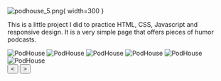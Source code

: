 
![podhouse_5.png](/assets/podhouse_5.png){ width=300 }

This is a little project I did to practice HTML, CSS, Javascript and responsive design. It is a very simple page that
offers pieces of humor podcasts.

  <div class="carousel-container">
        <div class="carousel-slides">
        <img class="carousel-slide" src="/assets/ph_1.png" alt="PodHouse">
        <img class="carousel-slide" src="/assets/ph_2.png" alt="PodHouse">
        <img class="carousel-slide" src="/assets/ph_3.png" alt="PodHouse">
        <img class="carousel-slide" src="/assets/ph_4.png" alt="PodHouse">
        <img class="carousel-slide" src="/assets/ph_5.png" alt="PodHouse">
        <img class="carousel-slide" src="/assets/ph_6.png" alt="PodHouse">
        </div>
        <button class="carousel-btn carousel-btn-prev">&lt;</button>
        <button class="carousel-btn carousel-btn-next">&gt;</button>
        <div class="carousel-indicators"></div>
    </div>

